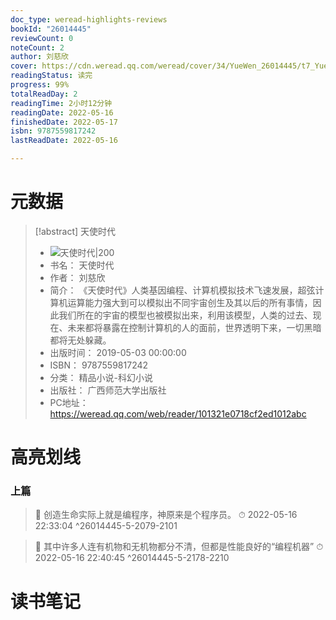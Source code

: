 ```yaml
---
doc_type: weread-highlights-reviews
bookId: "26014445"
reviewCount: 0
noteCount: 2
author: 刘慈欣
cover: https://cdn.weread.qq.com/weread/cover/34/YueWen_26014445/t7_YueWen_26014445.jpg
readingStatus: 读完
progress: 99%
totalReadDay: 2
readingTime: 2小时12分钟
readingDate: 2022-05-16
finishedDate: 2022-05-17
isbn: 9787559817242
lastReadDate: 2022-05-16

---
```

# 元数据
> [!abstract] 天使时代
> - ![ 天使时代|200](https://cdn.weread.qq.com/weread/cover/34/YueWen_26014445/t7_YueWen_26014445.jpg)
> - 书名： 天使时代
> - 作者： 刘慈欣
> - 简介： 《天使时代》人类基因编程、计算机模拟技术飞速发展，超弦计算机运算能力强大到可以模拟出不同宇宙创生及其以后的所有事情，因此我们所在的宇宙的模型也被模拟出来，利用该模型，人类的过去、现在、未来都将暴露在控制计算机的人的面前，世界透明下来，一切黑暗都将无处躲藏。
> - 出版时间： 2019-05-03 00:00:00
> - ISBN： 9787559817242
> - 分类： 精品小说-科幻小说
> - 出版社： 广西师范大学出版社
> - PC地址：https://weread.qq.com/web/reader/101321e0718cf2ed1012abc

# 高亮划线

### 上篇

> 📌 创造生命实际上就是编程序，神原来是个程序员。 
> ⏱ 2022-05-16 22:33:04 ^26014445-5-2079-2101

> 📌 其中许多人连有机物和无机物都分不清，但都是性能良好的“编程机器” 
> ⏱ 2022-05-16 22:40:45 ^26014445-5-2178-2210

# 读书笔记

